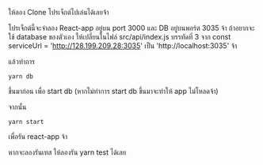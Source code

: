 ให้ลอง Clone โปรเจ็กต์ไปเล่นได้เลยจ้า

โปรเจ็กต์นี้จะจำลอง React-app อยู่บน port 3000 และ DB อยู่บนพอร์ต 3035 จ้า
ถ้าอยากจะใช้ database ของตัวเอง  ให้เปลี่ยนในไฟล์ src/api/index.js บรรทัดที่ 3 จาก
const serviceUrl = 'http://128.199.209.28:3035' เป็น 'http://localhost:3035' จ้า

แล้วทำการ

```
yarn db 
```
ขึ้นมาก่อน เพื่อ start db  (หากไม่ทำการ start db ขึ้นมาจะทำให้ app ไม่โหลดจ้า)

จากนั้น
```
yarn start
```

เพื่อรัน react-app จ้า

หากจะลองรันเทส ให้ลองรัน yarn test ได้เลย